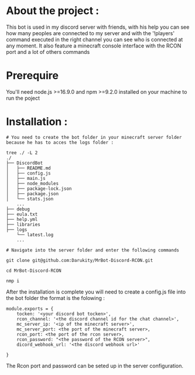# About the project :
This bot is used in my discord server with friends, with his help you can see how many peoples are connected to my server and with the '!players' command executed in the right channel you can see who is connected at any moment. It also feature a minecraft console interface with the RCON port and a lot of others commands

# Prerequire

You'll need node.js >=16.9.0 and npm >=9.2.0 installed on your machine to run the poject

# Installation :
```
# You need to create the bot folder in your minecraft server folder because he has to acces the logs folder :

tree ./ -L 2
./
├── DiscordBot
│   ├── README.md
│   ├── config.js
│   ├── main.js
│   ├── node_modules
│   ├── package-lock.json
│   ├── package.json
│   └── stats.json
    ...
├── debug
├── eula.txt
├── help.yml
├── libraries
├── logs
    └── latest.log
    ...

# Navigate into the server folder and enter the following commands

git clone git@github.com:Darukity/MrBot-Discord-RCON.git

cd MrBot-Discord-RCON

nmp i
```
After the installation is complete you will need to create a config.js file into the bot folder the format is the folowing :
```
module.exports = {
    tocken: '<your discord bot tocken>',
    rcon_channel: '<the discord channel id for the chat channel>',
    mc_server_ip: '<ip of the minecraft server>',
    mc_server_port: <the port of the minecraft server>,
    rcon_port: <the port of the rcon server>,
    rcon_password: "<the password of the RCON server>",
    dicord_webhook_url: '<the discord webhook url>'

}
```
The Rcon port and password can be seted up in the server configuration.